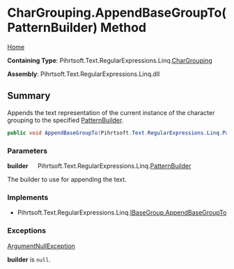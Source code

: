 # CharGrouping\.AppendBaseGroupTo\(PatternBuilder\) Method

[Home](../../../../../../README.md)

**Containing Type**: Pihrtsoft\.Text\.RegularExpressions\.Linq\.[CharGrouping](../README.md)

**Assembly**: Pihrtsoft\.Text\.RegularExpressions\.Linq\.dll

## Summary

Appends the text representation of the current instance of the character grouping to the specified [PatternBuilder](../../PatternBuilder/README.md)\.

```csharp
public void AppendBaseGroupTo(Pihrtsoft.Text.RegularExpressions.Linq.PatternBuilder builder)
```

### Parameters

**builder** &emsp; Pihrtsoft\.Text\.RegularExpressions\.Linq\.[PatternBuilder](../../PatternBuilder/README.md)

The builder to use for appending the text\.

### Implements

* Pihrtsoft\.Text\.RegularExpressions\.Linq\.[IBaseGroup.AppendBaseGroupTo](../../IBaseGroup/AppendBaseGroupTo/README.md)

### Exceptions

[ArgumentNullException](https://docs.microsoft.com/en-us/dotnet/api/system.argumentnullexception)

**builder** is `null`\.

